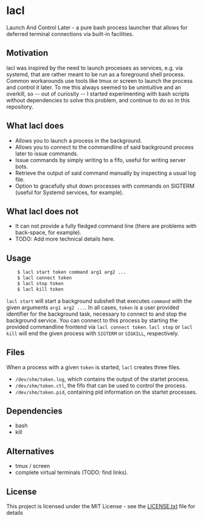 # lacl
Launch And Control Later - a pure bash process launcher that allows for deferred terminal connections via built-in facilities.

## Motivation
lacl was inspired by the need to launch processes as services, e.g. via systemd, that are rather meant to be run as a foreground shell process. Common workarounds use tools like tmux or screen to launch the process and control it later.
To me this always seemed to be unintuitive and an overkill, so -- out of curiosity -- I started experimenting with bash scripts without dependencies to solve this problem, and continue to do so in this repository.

## What lacl does
- Allows you to launch a process in the background.
- Allows you to connect to the commandline of said background process later to issue commands.
- Issue commands by simply writing to a fifo, useful for writing server bots.
- Retrieve the output of said command manually by inspecting a usual log file.
- Option to gracefully shut down processes with commands on SIGTERM (useful for Systemd services, for example).

## What lacl does not
- It can not provide a fully fledged command line (there are problems with back-space, for example).
- TODO: Add more technical details here.

## Usage
```bash
    $ lacl start token command arg1 arg2 ...
    $ lacl connect token
    $ lacl stop token
    $ lacl kill token
```

`lacl start` will start a background subshell that executes `command` with the given arguments `arg1 arg2 ...`.
In all cases, `token` is a user provided identifier for the background task, necessary to connect to and stop the background service.
You can connect to this process by starting the provided commandline frontend via `lacl connect token`.
`lacl stop` or `lacl kill` will end the given process with `SIGTERM` or `SIGKILL`, respectively.

## Files
When a process with a given `token` is started, `lacl` creates three files.
* `/dev/shm/token.log`, which contains the output of the startet process.
* `/dev/shm/token.ctl`, the fifo that can be used to control the process.
* `/dev/shm/token.pid`, containing pid information on the startet processes.

## Dependencies
* bash
* kill

## Alternatives
- tmux / screen
- complete virtual terminals (TODO: find links).

## License
This project is licensed under the MIT License - see the [LICENSE.txt](LICENSE.txt) file for details

